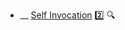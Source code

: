 * __ [Self Invocation](./uml/selfInvocation) :two: <trigger for="pop:sequence-diagrams-selfInvocation-preview">:mag:</trigger>


<popover id="pop:sequence-diagrams-selfInvocation-preview" title=":mag: Self Invocation" placement="right">
  <div slot="content">
    <include src=".\preview.md" />
  </div>
</popover>
